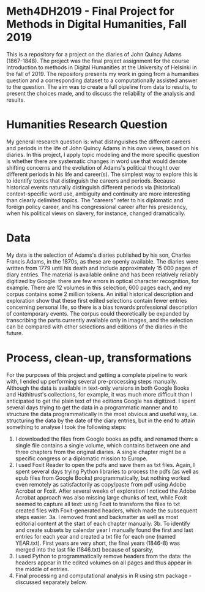 # Meth4DH2019 - Final Project for Methods in Digital Humanities, Fall 2019
This is a repository for a project on the diaries of John Quincy Adams (1867-1848). The project was the final project assignment for the course Introduction to methods in Digital Humanities at the University of Helsinki in the fall of 2019. The repository presents my work in going from a humanities question and a corresponding dataset to a computationally assisted answer to the question. The aim was to create a full pipeline from data to results, to present the choices made, and to discuss the reliability of the analysis and results. 
# Humanities Research Question
My general research question is: what distinguishes the different careers and periods in the life of John Quincy Adams in his own views, based on his diaries. In this project, I apply topic modeling and the more specific question is whether there are systematic changes in word use that would denote shifting concerns and the evolution of Adams's political thought over different periods in his life and career(s). The simplest way to explore this is to identify topics that distinguish the careers and periods. Because historical events naturally distinguish different periods via (historical) context-specific word use, ambiguity and continuity are more interesting than clearly delimited topics. The "careers" refer to his diplomatic and foreign policy career, and his congressional career after his presidency, when his political views on slavery, for instance, changed dramatically.
# Data
My data is the selection of Adams's diaries published by his son, Charles Francis Adams, in the 1870s, as these are openly available. The diaries were written from 1779 until his death and include approximately 15 000 pages of diary entries. The material is available online and has been relatively reliably digitized by Google: there are few errors in optical character recognition, for example. There are 12 volumes in this selection, 600 pages each, and my corpus contains some 2 million tokens. An initial historical description and exploration show that these first edited selections contain fewer entries concerning personal life, so there is a bias towards professional description of contemporary events. The corpus could theoretically be expanded by transcribing the parts currently available only in images, and the selection can be compared with other selections and editions of the diaries in the future.
# Process, clean-up, transformations
For the purposes of this project and getting a complete pipeline to work with, I ended up performing several pre-processing steps manually. Although the data is available in text-only versions in both Google Books and Hathitrust's collections, for example, it was much more difficult than I anticipated to get the plain text of the editions Google has digitized. I spent several days trying to get the data in a programmatic manner and to structure the data programmatically in the most obvious and useful way, i.e. structuring the data by the date of the diary entries, but in the end to attain something to analyse I took the following steps:
  1. I downloaded the files from Google books as pdfs, and renamed them: a single file contains a single volume, which contains between one and three chapters from the original diaries. A single chapter might be a specific congress or a diplomatic mission to Europe.
  2. I used Foxit Reader to open the pdfs and save them as txt files. Again, I spent several days trying Python libraries to process the pdfs (as well as epub files from Google Books) programmatically, but nothing worked even remotely as satisfactorily as copy/paste from pdf using Adobe Acrobat or Foxit. After several weeks of exploration I noticed the Adobe Acrobat approach was also missing large chunks of text, while Foxit seemed to capture all text: using Foxit to transform the files to txt created files with Foxit-generated headers, which made the subsequent steps easier.
  3a. I removed front and backmatter as well as most editorial content at the start of each chapter manually.
  3b. To identify and create subsets by calendar year I manually found the first and last entries for each year and created a txt file for each one (named YEAR.txt). First years are very short, the final years (1846-8) was merged into the last file (1846.txt) because of sparsity,
  4. I used Python to programmatically remove headers from the data: the headers appear in the edited volumes on all pages and thus appear in the middle of entries.
  5. Final processing and computational analysis in R using stm package - discussed separately below.
